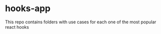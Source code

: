# hooks-app

This repo contains folders with use cases for each one of the most popular react hooks
